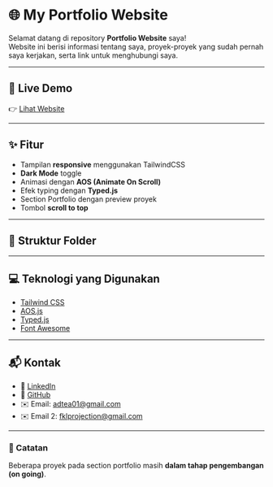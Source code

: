# 🌐 My Portfolio Website

Selamat datang di repository **Portfolio Website** saya!  
Website ini berisi informasi tentang saya, proyek-proyek yang sudah pernah saya kerjakan, serta link untuk menghubungi saya.

---

## 🚀 Live Demo
👉 [Lihat Website](https://myfiie.netlify.app/)

---

## ✨ Fitur
- Tampilan **responsive** menggunakan TailwindCSS
- **Dark Mode** toggle
- Animasi dengan **AOS (Animate On Scroll)**
- Efek typing dengan **Typed.js**
- Section Portfolio dengan preview proyek
- Tombol **scroll to top**

---

## 📂 Struktur Folder

---

## 💻 Teknologi yang Digunakan
- [Tailwind CSS](https://tailwindcss.com/)  
- [AOS.js](https://michalsnik.github.io/aos/)  
- [Typed.js](https://github.com/mattboldt/typed.js/)  
- [Font Awesome](https://fontawesome.com/)  

---

## 📬 Kontak
- 💼 [LinkedIn]([https://www.linkedin.com/in/fiiefikli/])  
- 🐙 [GitHub](https://github.com/FiiekGatarieekV1)  
- ✉️ Email: adtea01@gmail.com
- ✉️ Email 2: fklprojection@gmail.com
---

### 📝 Catatan
Beberapa proyek pada section portfolio masih **dalam tahap pengembangan (on going)**.

